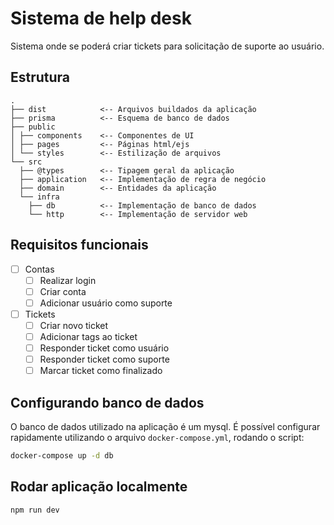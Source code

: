 # Sistema de help desk

Sistema onde se poderá criar tickets para solicitação de suporte ao usuário.

## Estrutura

```
.
├── dist            <-- Arquivos buildados da aplicação
├── prisma          <-- Esquema de banco de dados
├── public
│ ├── components    <-- Componentes de UI
│ ├── pages         <-- Páginas html/ejs
│ └── styles        <-- Estilização de arquivos
└── src
  ├── @types        <-- Tipagem geral da aplicação
  ├── application   <-- Implementação de regra de negócio
  ├── domain        <-- Entidades da aplicação
  └── infra
    ├── db          <-- Implementação de banco de dados
    └── http        <-- Implementação de servidor web
```

## Requisitos funcionais

- [ ] Contas
  - [ ] Realizar login
  - [ ] Criar conta
  - [ ] Adicionar usuário como suporte
- [ ] Tickets
  - [ ] Criar novo ticket
  - [ ] Adicionar tags ao ticket
  - [ ] Responder ticket como usuário
  - [ ] Responder ticket como suporte
  - [ ] Marcar ticket como finalizado

## Configurando banco de dados
O banco de dados utilizado na aplicação é um mysql. É possível configurar rapidamente utilizando o arquivo `docker-compose.yml`, rodando o script:

```bash
docker-compose up -d db
```

## Rodar aplicação localmente

```bash
npm run dev
```
